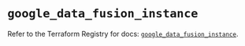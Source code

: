 # `google_data_fusion_instance`

Refer to the Terraform Registry for docs: [`google_data_fusion_instance`](https://registry.terraform.io/providers/hashicorp/google/6.42.0/docs/resources/data_fusion_instance).
